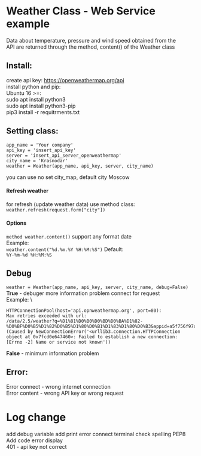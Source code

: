 # Weather Class - Web Service example
Data about temperature, pressure and wind speed obtained from the \
API are returned through the method, content() of the Weather class
## Install:
create api key: https://openweathermap.org/api \
install python and pip: \
Ubuntu 16 >=: \
sudo apt install python3 \
sudo apt install python3-pip \
pip3 install -r requitrments.txt
## Setting class:
```
app_name = 'Your company'
api_key = 'insert_api_key'
server = 'insert_api_server_openweathermap'
city_name = 'Krasnodar'
weather = Weather(app_name, api_key, server, city_name)
```
you can use no set city_map, default city Moscow
#### Refresh weather
for refresh (update weather data) use method class: \
```weather.refresh(request.form["city"])```
#### Options
```method weather.content()``` support any format date \
Example: \
```weather.content("%d.%m.%Y %H:%M:%S")```
Default: \
```%Y-%m-%d %H:%M:%S```
## Debug
```weather = Weather(app_name, api_key, server, city_name, debug=False)```
**True** - debuger more information problem connect for request \
Example: \
```
HTTPConnectionPool(host='api.opnweathermap.org', port=80): 
Max retries exceeded with url: 
/data/2.5/weather?q=%D1%81%D0%B0%D0%BD%D0%BA%D1%82-%D0%BF%D0%B5%D1%82%D0%B5%D1%80%D0%B1%D1%83%D1%80%D0%B3&appid=a5f756f97a8cf1082787e8d36699c449&units=metric (Caused by NewConnectionError('<urllib3.connection.HTTPConnection object at 0x7fcd0e647460>: Failed to establish a new connection: [Errno -2] Name or service not known')) 
```
**False** - minimum information problem
## Error:
Error connect - wrong internet connection \
Error content - wrong API key or wrong request
# Log change
add debug variable
add print error connect terminal
check spelling PEP8
Add code error display \
401 - api key not correct

